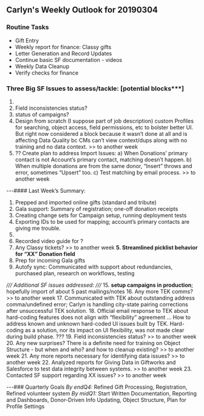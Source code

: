## Carlyn's Weekly Outlook for 20190304
### Routine Tasks
* Gift Entry
* Weekly report for finance: Classy gifts
* Letter Generation and Record Updates
* Continue basic SF documentation - videos
* Weekly Data Cleanup
* Verify checks for finance

### Three Big SF Issues to assess/tackle: [potential blocks***]
1. 
2. Field inconsistencies status?
3. status of campaigns?
4. Design from scratch (I suppose part of job description) custom Profiles for searching, object access, field permissions, etc to bolster better UI.  But right now considered a block because it wasn’t done at all and is affecting Data Quality bc CMs can’t view context/dups along with no training and no data context. >> to another week
5. ?? Create plan to address Import Issues: a) When Donations’ primary contact is not Account’s primary contact, matching doesn’t happen.  b) When multiple donations are from the same donor, “Insert” throws and error, sometimes “Upsert” too.  c) Test matching by email process. >> to another week

---#### Last Week’s Summary:
1. Prepped and imported online gifts (standard and tribute)
2. Gala support: Summary of registration; one-off donation receipts
3. Creating change sets for Campaign setup, running deployment tests
4. Exporting IDs to be used for mapping; account’s primary contacts are giving me trouble.
5.  
6. Recorded video guide for ?
7. Any Classy tickets?  >> to another week
**5. Streamlined picklist behavior for “XX” Donation field**
5. Prep for incoming Gala gifts
6. Autofy sync: Communicated with support about redundancies, purchased plan, research on workflows, testing

*/// Additional SF issues addressed: ///*
15. **setup campaigns in production**; hopefully import of about 5 past mailings/notes
16. Any more TEK comms?  >> to another week
17. Communicated with TEK about outstanding address comma/undefined error; Carlyn is handling city-state pairing corrections after unsuccessful TEK solution.
18. Official email response to TEK about hard-coding features does not align with “flexibility” agreement … How to address known and unknown hard-coded UI issues built by TEK.  Hard-coding as a solution, nor its impact on UI flexibility, was not made clear during build phase.  ???
19. Field inconsistencies status?  >> to another week
20. Any new surprises?  There is a definite need for training on Object Structure - but when and who?  and how to cleanup existing?  >> to another week
21. Any more reports necessary for identifying data issues?  >> to another week
22. Analyzed reports for Giving Data in Giftworks and Salesforce to test data integrity between systems.  >> to another week
23. Contacted SF support regarding XX issues?   >> to another week

---### Quarterly Goals
*By endQ4:* Refined Gift Processing, Registration, Refined volunteer system
*By midQ1:* Start Written Documentation, Reporting and Dashboards, Donor-Driven Info Updating, Object Structure, Plan for Profile Settings